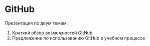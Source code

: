 # GitHub

Презентация по двум темам:
1. Краткий обзор возможностей GitHub
2. Предложение по использованию GitHub в учебном процессе
